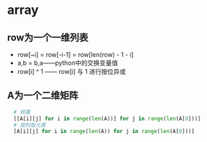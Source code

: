 # array

## row为一个一维列表

+ row[~i] = row[-i-1] = row[len(row) - 1 - i]
+ a,b = b,a——python中的交换变量值
+ row[i] ^ 1 —— row[i] 与 1 进行按位异或

## A为一个二维矩阵
```python
  # 转置
  [[A[i][j] for i in range(len(A))] for j in range(len(A[0]))]
  # 按列取元素
  [A[i][j] for i in range(len(A)) for j in range(len(A[0]))]
```
